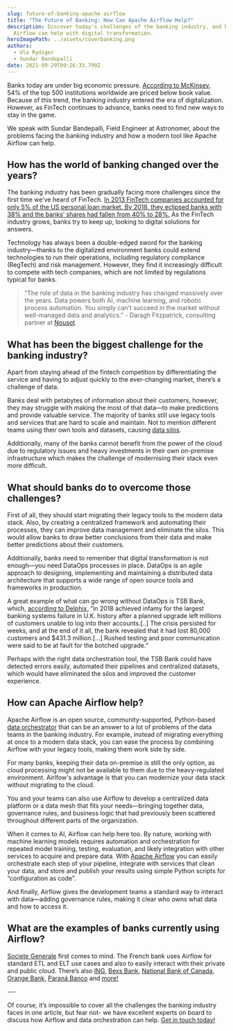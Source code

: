 ```yaml
---
slug: future-of-banking-apache-airflow
title: "The Future of Banking: How Can Apache Airflow Help?"
description: Discover today's challenges of the banking industry, and how Apache
  Airflow can help with digital transformation.
heroImagePath: ../assets/coverbanking.png
authors:
  - Ula Rydiger
  - Sundar Bandepalli
date: 2021-09-29T09:26:33.790Z
---
```

Banks today are under big economic pressure. [According to McKinsey,](https://www.mckinsey.com/industries/financial-services/our-insights/analytics-in-banking-time-to-realize-the-value) 54% of the top 500 institutions worldwide are priced below book value. Because of this trend, the banking industry entered the era of digitalization. However, as FinTech continues to advance, banks need to find new ways to stay in the game.

We speak with Sundar Bandepalli, Field Engineer at Astronomer, about the problems facing the banking industry and how a modern tool like Apache Airflow can help.

## How has the world of banking changed over the years?

The banking industry has been gradually facing more challenges since the first time we’ve heard of FinTech. [In 2013 FinTech companies accounted for only 5% of the US personal loan market. By 2018, they eclipsed banks with 38% and the banks’ shares had fallen from 40% to 28%.](https://www.stlouisfed.org/on-the-economy/2021/april/banks-challenges-fintech-disruption) As the FinTech industry grows, banks try to keep up, looking to digital solutions for answers.

Technology has always been a double-edged sword for the banking industry—thanks to the digitalized environment banks could extend technologies to run their operations, including regulatory compliance (RegTech) and risk management. However, they find it increasingly difficult to compete with tech companies, which are not limited by regulations typical for banks. 

> “The role of data in the banking industry has changed massively over the years. Data powers both AI, machine learning, and robotic process automation. You simply can’t succeed in the market without well-managed data and analytics.” - Daragh Fitzpatrick, consulting partner at [Nousot](https://nousot.com/).

## What has been the biggest challenge for the banking industry?

Apart from staying ahead of the fintech competition by differentiating the service and having to adjust quickly to the ever-changing market, there’s a challenge of data. 

Banks deal with petabytes of information about their customers, however, they may struggle with making the most of that data—to make predictions and provide valuable service. The majority of banks still use legacy tools and services that are hard to scale and maintain. Not to mention different teams using their own tools and datasets, causing [data silos](https://www.astronomer.io/blog/data-silos-what-are-they-how-to-fix-them). 

Additionally, many of the banks cannot benefit from the power of the cloud due to regulatory issues and heavy investments in their own on-premise infrastructure which makes the challenge of modernising their stack even more difficult.



## What should banks do to overcome those challenges?

First of all, they should start migrating their legacy tools to the modern data stack. Also, by creating a centralized framework and automating their processes, they can improve data management and eliminate the silos. This would allow banks to draw better conclusions from their data and make better predictions about their customers. 

Additionally, banks need to remember that digital transformation is not enough—you need DataOps processes in place. DataOps is an agile approach to designing, implementing and maintaining a distributed data architecture that supports a wide range of open source tools and frameworks in production. 

A great example of what can go wrong without DataOps is TSB Bank, which, [according to Delphix,](https://www.delphix.com/blog/banks-need-dataops-to-succeed-digital) “in 2018 achieved infamy for the largest banking systems failure in U.K. history after a planned upgrade left millions of customers unable to log into their accounts.\[..] The crisis persisted for weeks, and at the end of it all, the bank revealed that it had lost 80,000 customers and $431.3 million.\[...] Rushed testing and poor communication were said to be at fault for the botched upgrade.” 

Perhaps with the right data orchestration tool, the TSB Bank could have detected errors easily, automated their pipelines and centralized datasets, which would have eliminated the silos and improved the customer experience. 

## How can Apache Airflow help?

Apache Airflow is an open source, community-supported, Python-based [data orchestrator](https://www.astronomer.io/blog/what-is-data-orchestration) that can be an answer to a lot of problems of the data teams in the banking industry. For example, instead of migrating everything at once to a modern data stack, you can ease the process by combining Airflow with your legacy tools, making them work side by side.

For many banks, keeping their data on-premise is still the only option, as cloud processing might not be available to them due to the heavy-regulated environment. Airlfow's advantage is that you can modernize your data stack without migrating to the cloud.

You and your teams can also use Airflow to develop a centralized data platform or a data mesh that fits your needs—bringing together data, governance rules, and business logic that had previously been scattered throughout different parts of the organization.

When it comes to AI, Airflow can help here too. By nature, working with machine learning models requires automation and orchestration for repeated model training, testing, evaluation, and likely integration with other services to acquire and prepare data. With [Apache Airflow](https://www.astronomer.io/airflow/) you can easily orchestrate each step of your pipeline, integrate with services that clean your data, and store and publish your results using simple Python scripts for “configuration as code”.

And finally, Airflow gives the development teams a standard way to interact with data—adding governance rules, making it clear who owns what data and how to access it. 

## What are the examples of banks currently using Airflow?

[Societe Generale](https://www.astronomer.io/blog/data-orchestration-societe-generale) first comes to mind. The French bank uses Airflow for standard ETL and ELT use cases and also to easily interact with their private and public cloud. There’s also [ING,](https://www.ing.com/Home.htm) [Bexs Bank](https://www.bexs.com.br/en), [National Bank of Canada](https://nbc.ca/), [Orange Bank,](https://www.orangebank.fr/) [Paraná Banco](https://paranabanco.com.br/) and [more!](https://github.com/apache/airflow/blob/main/INTHEWILD.md)

\---

Of course, it’s impossible to cover all the challenges the banking industry faces in one article, but fear not- we have excellent experts on board to discuss how Airflow and data orchestration can help. [Get in touch today!](https://www.astronomer.io/get-astronomer)